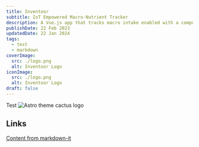 ```yaml
---
title: Inventoor
subtitle: IoT Empowered Macro-Nutrient Tracker
description: A Vue.js app that tracks macro intake enabled with a computer vision model that scans your fridge
publishDate: 22 Feb 2023
updatedDate: 22 Jan 2024
tags:
  - test
  - markdown
coverImage:
  src: ./logo.png
  alt: Inventoor Logo
iconImage:
  src: ./logo.png
  alt: Inventoor Logo
draft: false
---
```


Test
![Astro theme cactus logo](project/inventoor/logo.png)

## Links

[Content from markdown-it](https://markdown-it.github.io/)
